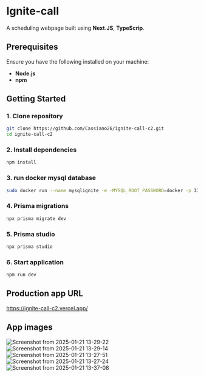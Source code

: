 # Ignite-call

A scheduling webpage built using **Next.JS**, **TypeScrip**.

## Prerequisites

Ensure you have the following installed on your machine:

- **Node.js**
- **npm**

## Getting Started

### 1. Clone repository
```bash
git clone https://github.com/Cassiano26/ignite-call-c2.git
cd ignite-call-c2
```
### 2. Install dependencies
```bash
npm install
```
### 3. run docker mysql database
```bash
sudo docker run --name mysqlignite -e -MYSQL_ROOT_PASSWORD=docker -p 3386:3386 mysql:latest
```
### 4. Prisma migrations
```bash
npx prisma migrate dev
```
### 5. Prisma studio
```bash
npx prisma studio
```
### 6. Start application
```bash
npm run dev
```
## Production app URL
https://ignite-call-c2.vercel.app/

## App images

![Screenshot from 2025-01-21 13-29-22](https://github.com/user-attachments/assets/aec9c17b-2527-4836-a002-1f72e7d1e1f7)
![Screenshot from 2025-01-21 13-29-14](https://github.com/user-attachments/assets/b46c0791-62c9-498f-a1c1-9230aab12c58)
![Screenshot from 2025-01-21 13-27-51](https://github.com/user-attachments/assets/09e36090-e8f7-4b26-a2a2-84a0d7f5b571)
![Screenshot from 2025-01-21 13-27-24](https://github.com/user-attachments/assets/026813a4-ee2c-4c40-936d-f7e5721890fc)
![Screenshot from 2025-01-21 13-37-08](https://github.com/user-attachments/assets/6471bfd2-c17b-4f6e-87d2-16f5bf6a4d95)
